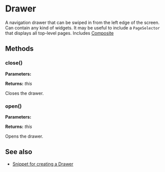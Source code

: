 ---
---
# Drawer

A navigation drawer that can be swiped in from the left edge of the screen. Can contain any kind of widgets. It may be useful to include a `PageSelector` that displays all top-level pages.
Includes [Composite](Composite.md)

## Methods

### close()


**Parameters:**



**Returns:** *this*

Closes the drawer.

### open()


**Parameters:**



**Returns:** *this*

Opens the drawer.


## See also

- [Snippet for creating a Drawer](https://github.com/eclipsesource/tabris-js/blob/v1.8.0/snippets/drawer/drawer.js)
